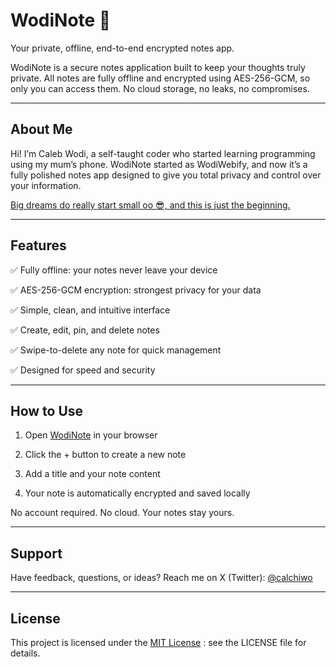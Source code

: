 # WodiNote 📝

Your private, offline, end-to-end encrypted notes app.

WodiNote is a secure notes application built to keep your thoughts truly private. All notes are fully offline and encrypted using AES-256-GCM, so only you can access them. No cloud storage, no leaks, no compromises.

---

## About Me

Hi! I’m Caleb Wodi, a self-taught coder who started learning programming using my mum’s phone. WodiNote started as WodiWebify, and now it’s a fully polished notes app designed to give you total privacy and control over your information.

[Big dreams do really start small oo 😎, and this is just the beginning.](https://x.com/calchiwo/status/1981462641970217212?t=swnzILeCdYm867fLL3PM3w&s=19)

---

## Features

✅ Fully offline: your notes never leave your device

✅ AES-256-GCM encryption: strongest privacy for your data

✅ Simple, clean, and intuitive interface

✅ Create, edit, pin, and delete notes

✅ Swipe-to-delete any note for quick management

✅ Designed for speed and security

---

## How to Use

1. Open [WodiNote](https://wodinote.vercel.app) in your browser

2. Click the + button to create a new note

3. Add a title and your note content

4. Your note is automatically encrypted and saved locally

No account required. No cloud. Your notes stay yours.

---

## Support

Have feedback, questions, or ideas? Reach me on X (Twitter): [@calchiwo](https://x.com/calchiwo)

---

## License

This project is licensed under the [MIT License](LICENSE) : see the LICENSE file for details.